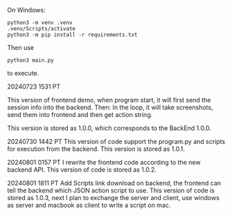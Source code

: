 On Windows:
```
python3 -m venv .venv
.venv/Scripts/activate
python3 -m pip install -r requirements.txt
```

Then use 
```
python3 main.py
```
to execute. 

20240723 1531 PT

This version of frontend demo, when program start, it will first send the session info into the backend. Then:
In the loop, it will take screenshots, send them into frontend and then get action string.

This version is stored as 1.0.0, which corresponds to the BackEnd 1.0.0.


20240730 1442 PT
This version of code support the program.py and scripts for execution from the backend. This version is stored as 1.0.1.


20240801 0157 PT
I rewrite the frontend code according to the new backend API.
This version of code is stored as 1.0.2.

20240801 1811 PT
Add Scripts link download on backend, the frontend can tell the backend which JSON action script to use. 
This version of code is stored as 1.0.3, next I plan to exchange the server and client, use windows as server and macbook as client to write a script on mac. 



